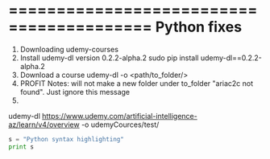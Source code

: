 =========================================
		Python fixes
=========================================

1. Downloading udemy-courses
1. Install udemy-dl version 0.2.2-alpha.2
sudo pip install udemy-dl==0.2.2-alpha.2
2. Download a course
udemy-dl <http-link-to-udemy-course> -o <path/to_folder/>
3. PROFIT
Notes: will not make a new folder under to_folder
		"ariac2c not found". Just ignore this message
1. 
udemy-dl https://www.udemy.com/artificial-intelligence-az/learn/v4/overview -o udemyCources/test/

```python
s = "Python syntax highlighting"
print s
```
